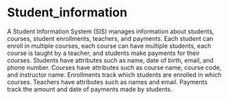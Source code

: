 ﻿# Student_information
A Student Information System (SIS) manages information about students, courses, student enrollments, 
teachers, and payments. Each student can enroll in multiple courses, each course can have multiple 
students, each course is taught by a teacher, and students make payments for their courses. Students 
have attributes such as name, date of birth, email, and phone number. Courses have attributes such as 
course name, course code, and instructor name. Enrollments track which students are enrolled in which 
courses. Teachers have attributes such as names and email. Payments track the amount and date of 
payments made by students.
